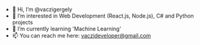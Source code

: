 - 👋 Hi, I’m @vaczigergely
- 👀 I’m interested in Web Development (React.js, Node.js), C# and Python projects
- 🌱 I’m currently learning 'Machine Learning'
- 📫 You can reach me here: vaczideveloper@gmail.com

